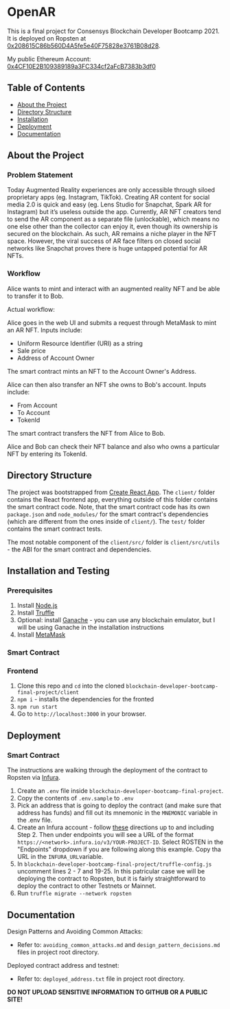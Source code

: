 # OpenAR

This is a final project for Consensys Blockchain Developer Bootcamp 2021. It is deployed on Ropsten at [0x208615C86b560D4A5fe5e40F75828e3761B08d28](https://ropsten.etherscan.io/address/0x208615C86b560D4A5fe5e40F75828e3761B08d28).

My public Ethereum Account: [0x4CF10E2B109389189a3FC334cf2aFcB7383b3df0](https://etherscan.io/address/0x4CF10E2B109389189a3FC334cf2aFcB7383b3df0)

## Table of Contents

- [About the Project](#about-the-project)
- [Directory Structure](#directory-structure)
- [Installation](#installation)
- [Deployment](#deployment)
- [Documentation](#documentation)

## About the Project

### Problem Statement

Today Augmented Reality experiences are only accessible through siloed proprietary apps (eg. Instagram, TikTok). Creating AR content for social media 2.0 is quick and easy (eg. Lens Studio for Snapchat, Spark AR for Instagram) but it’s useless outside the app. Currently, AR NFT creators tend to send the AR component as a separate file (unlockable), which means no one else other than the collector can enjoy it, even though its ownership is secured on the blockchain. As such, AR remains a niche player in the NFT space. However, the viral success of AR face filters on closed social networks like Snapchat proves there is huge untapped potential for AR NFTs.


### Workflow

Alice wants to mint and interact with an augmented reality NFT and be able to transfer it to Bob. 

Actual workflow:

Alice goes in the web UI and submits a request through MetaMask to mint an AR NFT. Inputs include:

- Uniform Resource Identifier (URI) as a string
- Sale price 
- Address of Account Owner 

The smart contract mints an NFT to the Account Owner's Address.

Alice can then also transfer an NFT she owns to Bob's account. Inputs include: 

- From Account
- To Account
- TokenId

The smart contract transfers the NFT from Alice to Bob. 

Alice and Bob can check their NFT balance and also who owns a particular NFT by entering its TokenId. 

## Directory Structure

The project was bootstrapped from [Create React App](https://reactjs.org/docs/getting-started.html). The ``client/`` folder contains the React frontend app, everything outside of this folder contains the smart contract code. Note, that the smart contract code has its own ``package.json`` and ``node_modules/`` for the smart contract's dependencies (which are different from the ones inside of ``client/``). The ``test/`` folder contains the smart contract tests.

The most notable component of the ``client/src/`` folder is ``client/src/utils`` - the ABI for the smart contract and dependencies.

## Installation and Testing

### Prerequisites

1. Install [Node.js](https://nodejs.org/en/download/)
2. Install [Truffle](https://www.trufflesuite.com/docs/truffle/getting-started/installation)
3. Optional: install [Ganache](https://www.trufflesuite.com/ganache) - you can use any blockchain emulator, but I will be using Ganache in the installation instructions
4. Install [MetaMask](https://metamask.io/)

### Smart Contract

### Frontend

1. Clone this repo and `cd` into the cloned `blockchain-developer-bootcamp-final-project/client`
2. `npm i` - installs the dependencies for the fronted
3. `npm run start`
4. Go to `http://localhost:3000` in your browser. 

## Deployment

### Smart Contract

The instructions are walking through the deployment of the contract to Ropsten via [Infura](https://infura.io/). 
1. Create an `.env` file inside `blockchain-developer-bootcamp-final-project`. 
2. Copy the contents of `.env.sample` to `.env` 
3. Pick an address that is going to deploy the contract (and make sure that address has funds) and fill out its mnemonic in the `MNEMONIC` variable in the .env file. 
4. Create an Infura account - follow [these](https://blog.infura.io/getting-started-with-infura-28e41844cc89/) directions up to and including Step 2. Then under endpoints you will see a URL of the format `https://<network>.infura.io/v3/YOUR-PROJECT-ID`. Select ROSTEN in the "Endpoints" dropdown if you are following along this example. Copy tha URL in the `INFURA_URL`variable. 
5. In `blockchain-developer-bootcamp-final-project/truffle-config.js` uncomment lines 2 - 7 and 19-25. In this patricular case we will be deploying the contract to Ropsten, but it is fairly straightforward to deploy the contract to other Testnets or Mainnet. 
6. Run `truffle migrate --network ropsten` 

## Documentation 

Design Patterns and Avoiding Common Attacks: 
- Refer to: `avoiding_common_attacks.md` and `design_pattern_decisions.md` files in project root directory.

Deployed contract address and testnet:
- Refer to: `deployed_address.txt` file in project root directory.

**DO NOT UPLOAD SENSITIVE INFORMATION TO GITHUB OR A PUBLIC SITE!** 